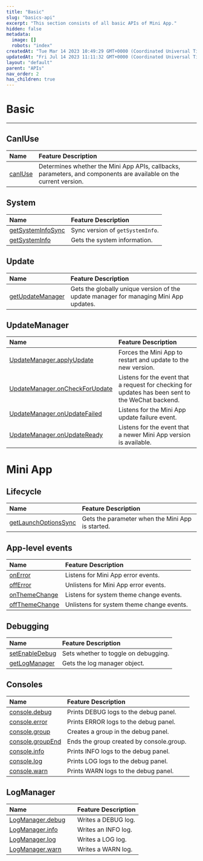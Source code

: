 ```yaml
---
title: "Basic"
slug: "basics-api"
excerpt: "This section consists of all basic APIs of Mini App."
hidden: false
metadata: 
  image: []
  robots: "index"
createdAt: "Tue Mar 14 2023 10:49:29 GMT+0000 (Coordinated Universal Time)"
updatedAt: "Fri Jul 14 2023 11:11:32 GMT+0000 (Coordinated Universal Time)"
layout: "default"
parent: "APIs"
nav_order: 2
has_children: true
---
```

# Basic 
*** 
## CanIUse

| Name                         | Feature Description                                                                                               |
| :--------------------------- | :---------------------------------------------------------------------------------------------------------------- |
| [canIUse](doc:can-i-use-api) | Determines whether the Mini App APIs, callbacks, parameters, and components are available on the current version. |

## System

| Name                                                        | Feature Description              |
| :---------------------------------------------------------- | :------------------------------- |
| [getSystemInfoSync](doc:system-api#getsysteminfosync)       | Sync version of `getSystemInfo`. |
| [getSystemInfo](doc:system-api#getsysteminfo-object-object) | Gets the system information.     |

## Update

| Name                                              | Feature Description                                                                   |
| :------------------------------------------------ | :------------------------------------------------------------------------------------ |
| [getUpdateManager](doc:update#wxgetupdatemanager) | Gets the globally unique version of the update manager for managing Mini App updates. |

## UpdateManager

| Name                                                                                    | Feature Description                                                                                |
| :-------------------------------------------------------------------------------------- | :------------------------------------------------------------------------------------------------- |
| [UpdateManager.applyUpdate](doc:update#updatemanagerapplyupdate)                        | Forces the Mini App to restart and update to the new version.                                      |
| [UpdateManager.onCheckForUpdate](doc:#updatemanageroncheckforupdatefunction-callback)   | Listens for the event that a request for checking for updates has been sent to the WeChat backend. |
| [UpdateManager.onUpdateFailed](doc:update#updatemanageronupdatefailedfunction-callback) | Listens for the Mini App update failure event.                                                     |
| [UpdateManager.onUpdateReady](doc:update#updatemanageronupdatereadyfunction-callback)   | Listens for the event that a newer Mini App version is available.                                  |

# Mini App

## Lifecycle

| Name                                                                        | Feature Description                              |
| :-------------------------------------------------------------------------- | :----------------------------------------------- |
| [getLaunchOptionsSync](doc:mini-app-api#getlaunchoptionssync-object-object) | Gets the parameter when the Mini App is started. |

## App-level events

| Name                                                                 | Feature Description                       |
| :------------------------------------------------------------------- | :---------------------------------------- |
| [onError](doc:mini-app-api#wxonerror)                                | Listens for Mini App error events.        |
| [offError](doc:mini-app-api#wxofferror)                              | Unlistens for Mini App error events.      |
| [onThemeChange](doc:mini-app-api#wxonthemechangefunction-listener)   | Listens for system theme change events.   |
| [offThemeChange](doc:mini-app-api#wxoffthemechangefunction-listener) | Unlistens for system theme change events. |

## Debugging

| Name                                               | Feature Description                  |
| :------------------------------------------------- | :----------------------------------- |
| [setEnableDebug](doc:debugging-api#setEnableDebug) | Sets whether to toggle on debugging. |
| [getLogManager](doc:debugging-api-getLogManager)   | Gets the log manager object.         |

## Consoles

| Name                                                   | Feature Description                      |
| :----------------------------------------------------- | :--------------------------------------- |
| [console.debug](doc:debugging-api#console.debug)       | Prints DEBUG logs to the debug panel.    |
| [console.error](doc:debugging-api#console.error)       | Prints ERROR logs to the debug panel.    |
| [console.group](doc:debugging-api#console.group)       | Creates a group in the debug panel.      |
| [console.groupEnd](doc:debugging-api#console.groupEnd) | Ends the group created by console.group. |
| [console.info](doc:debugging-api#console.info)         | Prints INFO logs to the debug panel.     |
| [console.log](doc:debugging-api#console.log)           | Prints LOG logs to the debug panel.      |
| [console.warn](doc:debugging-api#console.warn)         | Prints WARN logs to the debug panel.     |

## LogManager

| Name                                                   |    | Feature Description |
| :----------------------------------------------------- | :- | :------------------ |
| [LogManager.debug](doc:debugging-api#LogManager.debug) |    | Writes a DEBUG log. |
| [LogManager.info](doc:debugging-api#LogManager.info)   |    | Writes an INFO log. |
| [LogManager.log](doc:debugging-api#LogManager.log)     |    | Writes a LOG log.   |
| [LogManager.warn](doc:debugging-api#LogManager.warn)   |    | Writes a WARN log.  |
